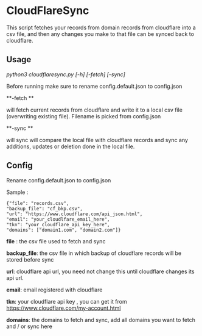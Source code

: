 CloudFlareSync
==============

This script fetches your records from domain records from cloudflare into a csv file, and then any changes you make to that file can be synced back to cloudflare.

Usage
-------
*python3 cloudflaresync.py [-h] [-fetch] [-sync]*

Before running make sure to rename config.default.json to config.json

**-fetch **

will fetch current records from cloudflare and write it to a local csv file (overwriting existing file). Filename is picked from config.json

**-sync **

will sync will compare the local file with cloudflare records and sync any additions, updates or deletion done in the local file.


Config
--------
Rename config.default.json to config.json

Sample :

    {"file": "records.csv",
    "backup_file": "cf_bkp.csv",
    "url": "https://www.cloudflare.com/api_json.html",
    "email": "your_cloudlfare_email_here",
    "tkn": "your_cloudflare_api_key_here",
    "domains": ["domain1.com", "domain2.com"]}

**file** :          the csv file used to fetch and sync

**backup_file**:    the csv file in which backup of cloudflare records will be stored before sync

**url**:            cloudflare api url, you need not change this until cloudflare changes its api url.

**email**:          email registered with cloudflare

**tkn**:            your cloudflare api key , you can get it from https://www.cloudflare.com/my-account.html

**domains**: the domains to fetch and sync, add all domains you want to fetch and / or sync here
